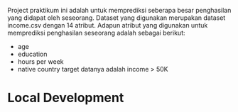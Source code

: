 Project praktikum ini adalah untuk memprediksi seberapa besar penghasilan yang didapat oleh seseorang.
Dataset yang digunakan merupakan dataset income.csv dengan 14 atribut.
Adapun atribut yang digunakan untuk memprediksi penghasilan seseorang adalah sebagai berikut: 
* age
* education
* hours per week
* native country
target datanya adalah income > 50K

# Local Development
